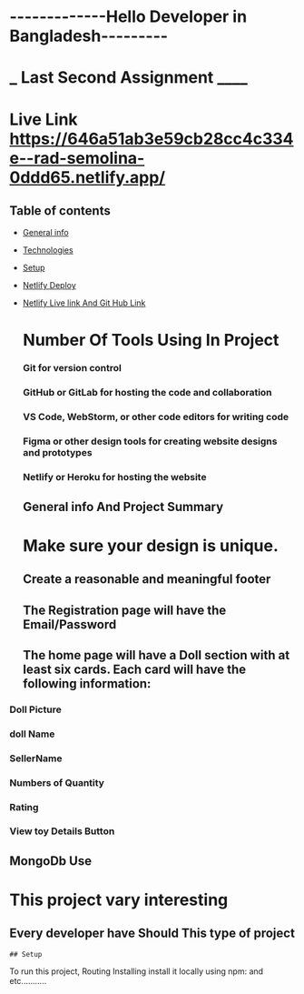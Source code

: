 # -------------Hello Developer in Bangladesh---------

# **********\_********** Last Second Assignment ********\_\_\_\_********

# Live Link https://646a51ab3e59cb28cc4c334e--rad-semolina-0ddd65.netlify.app/

## Table of contents

- [General info](#general-info)
- [Technologies](#technologies)
- [Setup](#setup)
- [Netlify Deploy](#setup)
- [Netlify Live link And Git Hub Link](#setup)

  # Number Of Tools Using In Project

  ### Git for version control

  ### GitHub or GitLab for hosting the code and collaboration

  ### VS Code, WebStorm, or other code editors for writing code

  ### Figma or other design tools for creating website designs and prototypes

  ### Netlify or Heroku for hosting the website

  ## General info And Project Summary

  # Make sure your design is unique.

  ## Create a reasonable and meaningful footer

  ## The Registration page will have the Email/Password

  ## The home page will have a Doll section with at least six cards. Each card will have the following information:

### Doll Picture

### doll Name

### SellerName

### Numbers of Quantity

### Rating

### View toy Details Button

## MongoDb Use

# This project vary interesting 
## Every  developer have Should This type of project 

    ## Setup

To run this project, Routing Installing install it locally using npm:
and etc...........
